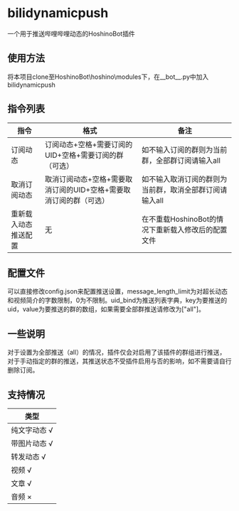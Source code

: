 # bilidynamicpush
一个用于推送哔哩哔哩动态的HoshinoBot插件   
## 使用方法
将本项目clone至HoshinoBot\hoshino\modules下，在__bot__.py中加入bilidynamicpush   
## 指令列表
| 指令 | 格式 | 备注 |
| ---------- | -------------- | -------------- |
| 订阅动态 | 订阅动态+空格+需要订阅的UID+空格+需要订阅的群（可选） | 如不输入订阅的群则为当前群，全部群订阅请输入all |
| 取消订阅动态 | 取消订阅动态+空格+需要取消订阅的UID+空格+需要取消订阅的群（可选） | 如不输入取消订阅的群则为当前群，取消全部群订阅请输入all |
| 重新载入动态推送配置 | 无 | 在不重载HoshinoBot的情况下重新载入修改后的配置文件 |
## 配置文件
可以直接修改config.json来配置推送设置，message_length_limit为对超长动态和视频简介的字数限制，0为不限制。uid_bind为推送列表字典，key为要推送的uid，value为要推送的群的数组，如果需要全部群推送请修改为\["all"\]。
## 一些说明
对于设置为全部推送（all）的情况，插件仅会对启用了该插件的群组进行推送，对于手动指定的群的推送，其推送状态不受插件启用与否的影响，如不需要请自行删除订阅。
## 支持情况
| 类型 |
| ----- |
| 纯文字动态 √ |
| 带图片动态 √ |
| 转发动态 √ |
| 视频 √ |
| 文章 √ |
| 音频 × |
